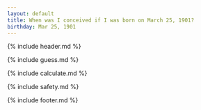 ```yaml
---
layout: default
title: When was I conceived if I was born on March 25, 1901?
birthday: Mar 25, 1901
---
```


{% include header.md %}

{% include guess.md %}

{% include calculate.md %}

{% include safety.md %}

{% include footer.md %}




